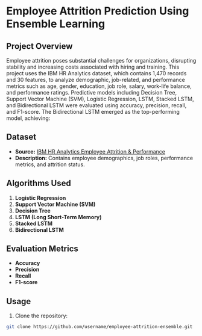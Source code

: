 # Employee Attrition Prediction Using Ensemble Learning

## Project Overview
Employee attrition poses substantial challenges for organizations, disrupting stability and increasing costs associated with hiring and training. This project uses the IBM HR Analytics dataset, which contains 1,470 records and 30 features, to analyze demographic, job-related, and performance metrics such as age, gender, education, job role, salary, work-life balance, and performance ratings.
Predictive models including Decision Tree, Support Vector Machine (SVM), Logistic Regression, LSTM, Stacked LSTM, and Bidirectional LSTM were evaluated using accuracy, precision, recall, and F1-score. The Bidirectional LSTM emerged as the top-performing model, achieving:

## Dataset
- **Source:** [IBM HR Analytics Employee Attrition & Performance](https://www.kaggle.com/datasets/ziya07/employee-attrition-prediction-dataset)
- **Description:** Contains employee demographics, job roles, performance metrics, and attrition status.

## Algorithms Used
1. **Logistic Regression**
2. **Support Vector Machine (SVM)**
3.  **Decision Tree**
4. **LSTM (Long Short-Term Memory)** 
5. **Stacked LSTM** 
6. **Bidirectional LSTM**


## Evaluation Metrics
- **Accuracy**
- **Precision**
- **Recall**
- **F1-score**

## Usage
1. Clone the repository:
```bash
git clone https://github.com/username/employee-attrition-ensemble.git
